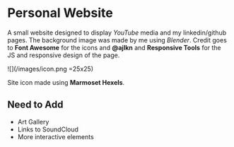 # Personal Website

A small website designed to display _YouTube_ media and my linkedin/github pages. The background image was made by me using _Blender_. Credit goes to **Font Awesome** for the icons and **@ajlkn** and **Responsive Tools** for the JS and responsive design of the page. <br>

![](/images/icon.png =25x25)<br>

Site icon made using **Marmoset Hexels**.

## Need to Add

* Art Gallery
* Links to SoundCloud
* More interactive elements
